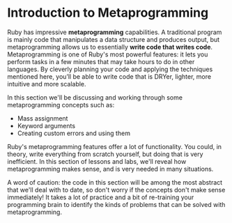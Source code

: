 # Introduction to Metaprogramming

Ruby has impressive **metaprogramming** capabilities. A traditional program is
mainly code that manipulates a data structure and produces output, but
metaprogramming allows us to essentially **write code that writes code**.
Metaprogramming is one of Ruby's most powerful features: it lets you perform
tasks in a few minutes that may take hours to do in other languages. By cleverly
planning your code and applying the techniques mentioned here, you’ll be able to
write code that is DRYer, lighter, more intuitive and more scalable.

In this section we'll be discussing and working through some metaprogramming
concepts such as:

- Mass assignment
- Keyword arguments
- Creating custom errors and using them

Ruby's metaprogramming features offer a lot of functionality. You could, in
theory, write everything from scratch yourself, but doing that is very
inefficient. In this section of lessons and labs, we'll reveal how
metaprogramming makes sense, and is very needed in many situations.

A word of caution: the code in this section will be among the most abstract that
we'll deal with to date, so don't worry if the concepts don't make sense
immediately! It takes a lot of practice and a bit of re-training your
programming brain to identify the kinds of problems that can be solved with
metaprogramming.
